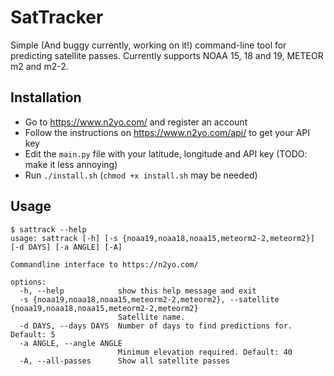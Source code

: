 # SatTracker

Simple (And buggy currently, working on it!) command-line tool for predicting satellite passes. Currently supports NOAA 15, 18 and 19, METEOR m2 and m2-2.

## Installation

 - Go to https://www.n2yo.com/ and register an account
 - Follow the instructions on https://www.n2yo.com/api/ to get your API key
 - Edit the `main.py` file with your latitude, longitude and API key (TODO: make it less annoying)
 - Run `./install.sh` (`chmod +x install.sh` may be needed)

## Usage
```
$ sattrack --help
usage: sattrack [-h] [-s {noaa19,noaa18,noaa15,meteorm2-2,meteorm2}] [-d DAYS] [-a ANGLE] [-A]

Commandline interface to https://n2yo.com/

options:
  -h, --help            show this help message and exit
  -s {noaa19,noaa18,noaa15,meteorm2-2,meteorm2}, --satellite {noaa19,noaa18,noaa15,meteorm2-2,meteorm2}
                        Satellite name.
  -d DAYS, --days DAYS  Number of days to find predictions for. Default: 5
  -a ANGLE, --angle ANGLE
                        Minimum elevation required. Default: 40
  -A, --all-passes      Show all satellite passes
```
